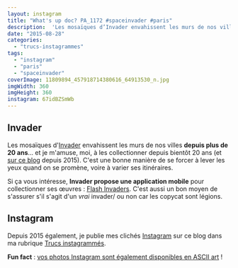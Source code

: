 ```yaml
---
layout: instagram
title: "What's up doc? PA_1172 #spaceinvader #paris"
description:  'Les mosaïques d’Invader envahissent les murs de nos villes depuis plus de 20 ans… et je m’amuse, moi, à les collectionner depuis bientôt 20 ans (et sur ce blog depuis 2015). C’est une bonne manière de se forcer à lever les yeux quand on se promène, voire à varier ses itinéraires.'
date: "2015-08-28"
categories: 
  - "trucs-instagrammes"
tags: 
  - "instagram"
  - "paris"
  - "spaceinvader"
coverImage: 11809894_457918714380616_64913530_n.jpg
imgWidth: 360
imgHeight: 360
instagram: 67idBZSmWb
---
```


## Invader

Les mosaïques d'[Invader](https://fr.wikipedia.org/wiki/Invader_%28artiste%29) envahissent les murs de nos villes **depuis plus de 20 ans**... et je m'amuse, moi, à les collectionner depuis bientôt 20 ans (et [sur ce blog](/tag/spaceinvader/) depuis 2015). C'est une bonne manière de se forcer à lever les yeux quand on se promène, voire à varier ses itinéraires.

Si ça vous intéresse, **Invader propose une application mobile** pour collectionner ses œuvres : [Flash Invaders](http://www.space-invaders.com/flashinvaders/). C'est aussi un bon moyen de s'assurer s'il s'agit d'un _vrai_ invader/ ou non car les copycat sont légions.

## Instagram

Depuis 2015 également, je publie mes clichés [Instagram](https://www.instagram.com/zemoko/) sur ce blog dans ma rubrique [Trucs instagrammés](/category/trucs-pris-en-photos/trucs-instagrammes/).

**Fun fact** : [vos photos Instagram sont également disponibles en ASCII art](/2016/01/le-saviez-tu-instagram-en-ascii-art/) !
